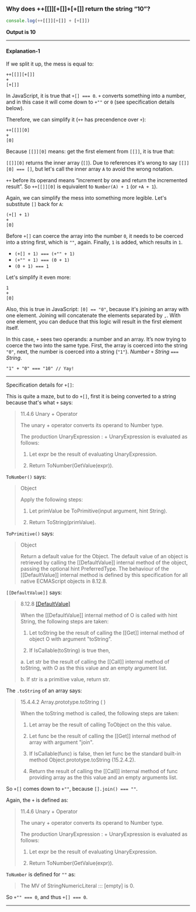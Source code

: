 ### Why does ++[[]][+[]]+[+[]] return the string “10”?

```js
console.log(++[[]][+[]] + [+[]])
```

**Output is 10**

---

#### Explanation-1

If we split it up, the mess is equal to:

    ++[[]][+[]]
    +
    [+[]]

In JavaScript, it is true that `+[] === 0`. `+` converts something into a number, and in this case it will come down to `+""` or `0` (see specification details below).

Therefore, we can simplify it (`++` has precendence over `+`):

    ++[[]][0]
    +
    [0]

Because `[[]][0]` means: get the first element from `[[]]`, it is true that:

`[[]][0]` returns the inner array (`[]`). Due to references it's wrong to say `[[]][0] === []`, but let's call the inner array `A` to avoid the wrong notation.

`++` before its operand means “increment by one and return the incremented result”. So `++[[]][0]` is equivalent to `Number(A) + 1` (or `+A + 1`).

Again, we can simplify the mess into something more legible. Let's substitute `[]` back for `A`:

    (+[] + 1)
    +
    [0]

Before `+[]` can coerce the array into the number `0`, it needs to be coerced into a string first, which is `""`, again. Finally, `1` is added, which results in `1`.

- `(+[] + 1) === (+"" + 1)`
- `(+"" + 1) === (0 + 1)`
- `(0 + 1) === 1`

Let's simplify it even more:

    1
    +
    [0]

Also, this is true in JavaScript: `[0] == "0"`, because it's joining an array with one element. Joining will concatenate the elements separated by `,`. With one element, you can deduce that this logic will result in the first element itself.

In this case, `+` sees two operands: a number and an array. It’s now trying to coerce the two into the same type. First, the array is coerced into the string `"0"`, next, the number is coerced into a string (`"1"`). _Number `+` String `===` String_.

    "1" + "0" === "10" // Yay!

---

Specification details for `+[]`:

This is quite a maze, but to do `+[]`, first it is being converted to a string because that's what `+` says:

> 11.4.6 Unary + Operator
>
> The unary + operator converts its operand to Number type.
>
> The production UnaryExpression : + UnaryExpression is evaluated as follows:
>
> 1. Let expr be the result of evaluating UnaryExpression.
>
> 2. Return ToNumber(GetValue(expr)).

`ToNumber()` says:

> Object
>
> Apply the following steps:
>
> 1. Let primValue be ToPrimitive(input argument, hint String).
>
> 2. Return ToString(primValue).

`ToPrimitive()` says:

> Object
>
> Return a default value for the Object. The default value of an object is retrieved by calling the [[DefaultValue]] internal method of the object, passing the optional hint PreferredType. The behaviour of the [[DefaultValue]] internal method is defined by this specification for all native ECMAScript objects in 8.12.8.

`[[DefaultValue]]` says:

> 8.12.8 [[DefaultValue]](hint)
>
> When the [[DefaultValue]] internal method of O is called with hint String, the following steps are taken:
>
> 1. Let toString be the result of calling the [[Get]] internal method of object O with argument "toString".
>
> 2. If IsCallable(toString) is true then,
>
> a. Let str be the result of calling the [[Call]] internal method of toString, with O as the this value and an empty argument list.
>
> b. If str is a primitive value, return str.

The `.toString` of an array says:

> 15.4.4.2 Array.prototype.toString ( )
>
> When the toString method is called, the following steps are taken:
>
> 1. Let array be the result of calling ToObject on the this value.
>
> 2. Let func be the result of calling the [[Get]] internal method of array with argument "join".
>
> 3. If IsCallable(func) is false, then let func be the standard built-in method Object.prototype.toString (15.2.4.2).
>
> 4. Return the result of calling the [[Call]] internal method of func providing array as the this value and an empty arguments list.

So `+[]` comes down to `+""`, because `[].join() === ""`.

Again, the `+` is defined as:

> 11.4.6 Unary + Operator
>
> The unary + operator converts its operand to Number type.
>
> The production UnaryExpression : + UnaryExpression is evaluated as follows:
>
> 1. Let expr be the result of evaluating UnaryExpression.
>
> 2. Return ToNumber(GetValue(expr)).

`ToNumber` is defined for `""` as:

> The MV of StringNumericLiteral ::: [empty] is 0.

So `+"" === 0`, and thus `+[] === 0`.

---

